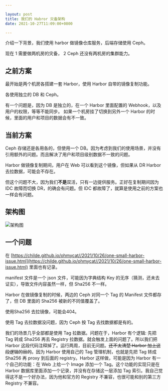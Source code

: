 ```yaml
---

layout: post
title: 我们的 Habror 灾备架构
date: 2021-10-27T11:09:00+0800

---
```


介绍一下背景，我们使用 harbor 做镜像仓库服务，后端存储使用 Ceph。

现在 1 需要做两机房的灾备， 2 Ceph 还没有两机房的集群能力。

<!--more-->

## 之前方案

最开始是两个机房各搭建一套 Harbor，使用 Harbor 自带的镜像复制功能。 

各使用独立的 DB 和 Ceph。

有一个问题是，因为 DB 是独立的，在一个 Harbor 里面配置的 Webhook，以及用户的权限，等等不能同步。 如果一个机房挂了切换到另外一个 Harbor 的时候，里面的用户和项目的数据会有不一致。

## 当前方案

Ceph 存储还是各用各的，但使用一个 DB。因为考虑到我们的使用场景，并没有引用额外的问题。而且解决了用户和项目级别数据不一致的问题。

Harbor 做镜像复制期间，用户在 Web 可以看到这个镜像，但如果从 DR Harbor 去拉数据，可能会不存在。

但这个问题不大，因为我们**不是**双活，只有一边提供服务。正好在复制期间因为 IDC 故障而切换 DR，的确会有问题。但 IDC 都故障了，就算是使用之前的方案也一样会有问题。

## 架构图

![架构图](https://childe.github.io/ohmycat/images/harbor-dr.png)

## 一个问题

在 [https://childe.github.io/ohmycat//2021/10/26/one-small-harbor-issue.html](https://childe.github.io/ohmycat//2021/10/26/one-small-harbor-issue.html) 里面也有记录。

manifest 文件是一个 json 文件，可能因为字典结构 Key 的无序（猜测，还未去证实），导致文件内容虽然一样，但 Sha256 不一样。

Harbor 在做镜像复制的时候，两边的 Ceph 对同一个 Tag 的 Manifest 文件都存了，但 DB 里面的 Sha256 被新的不同值覆盖了。

使用Sha256 去拉镜像，可能会404。

使用 Tag 去拉数据没问题，因为 Ceph 按 Tag 去找数据都是有的。

我们的场景几乎全部都是使用 Tag 拉数据。问题在于，Harbor 有个逻辑: 先把 Tag 转成 Sha256 再去 Registry 拉数据。就会触发上面的问题了。所以我们把 Harbor 这段代码注释掉了。运行两周，目前无问题。<s>还不太清楚 Harbor 加上这段逻辑的目的</s>。因为 Harbor 使用自己的 Tag 管理机制，也就是先把 Tag 转成 Sha256 再 proxy 到后面的 registry。Harbor 这样做，可能是因为 Harbor 有一个自己的功能：在 Web 上给一个 Image 添加一个 Tag。这个功能的实现只是在 Harbor 数据库里面添加一个记录，并没有在存储这一层添加 Tag 索引。我自己觉得这不是一个好办法，因为他和官方的 Registry 不兼容，也很可能和别的第三方 Registry 不兼容。
